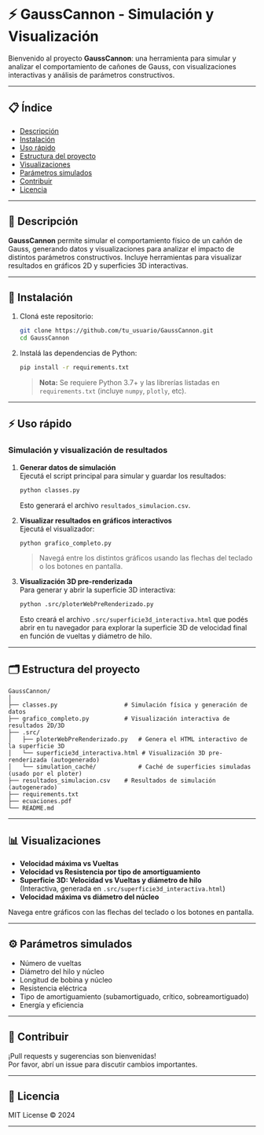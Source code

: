 # ⚡ GaussCannon - Simulación y Visualización

Bienvenido al proyecto **GaussCannon**: una herramienta para simular y analizar el comportamiento de cañones de Gauss, con visualizaciones interactivas y análisis de parámetros constructivos.

---

## 📋 Índice

- [Descripción](#descripción)
- [Instalación](#instalación)
- [Uso rápido](#uso-rápido)
- [Estructura del proyecto](#estructura-del-proyecto)
- [Visualizaciones](#visualizaciones)
- [Parámetros simulados](#parámetros-simulados)
- [Contribuir](#contribuir)
- [Licencia](#licencia)

---

## 📖 Descripción

**GaussCannon** permite simular el comportamiento físico de un cañón de Gauss, generando datos y visualizaciones para analizar el impacto de distintos parámetros constructivos. Incluye herramientas para visualizar resultados en gráficos 2D y superficies 3D interactivas.

---

## 🚀 Instalación

1. Cloná este repositorio:
   ```bash
   git clone https://github.com/tu_usuario/GaussCannon.git
   cd GaussCannon
   ```
2. Instalá las dependencias de Python:
   ```bash
   pip install -r requirements.txt
   ```
   > **Nota:** Se requiere Python 3.7+ y las librerías listadas en `requirements.txt` (incluye `numpy`, `plotly`, etc).

---

## ⚡ Uso rápido

### Simulación y visualización de resultados

1. **Generar datos de simulación**  
   Ejecutá el script principal para simular y guardar los resultados:
   ```bash
   python classes.py
   ```
   Esto generará el archivo `resultados_simulacion.csv`.

2. **Visualizar resultados en gráficos interactivos**  
   Ejecutá el visualizador:
   ```bash
   python grafico_completo.py
   ```
   > Navegá entre los distintos gráficos usando las flechas del teclado o los botones en pantalla.

3. **Visualización 3D pre-renderizada**  
   Para generar y abrir la superficie 3D interactiva:
   ```bash
   python .src/ploterWebPreRenderizado.py
   ```
   Esto creará el archivo `.src/superficie3d_interactiva.html` que podés abrir en tu navegador para explorar la superficie 3D de velocidad final en función de vueltas y diámetro de hilo.

---

## 🗂️ Estructura del proyecto

```
GaussCannon/
│
├── classes.py                   # Simulación física y generación de datos
├── grafico_completo.py          # Visualización interactiva de resultados 2D/3D
├── .src/
│   ├── ploterWebPreRenderizado.py   # Genera el HTML interactivo de la superficie 3D
│   └── superficie3d_interactiva.html # Visualización 3D pre-renderizada (autogenerado)
│   └── simulation_caché/            # Caché de superficies simuladas (usado por el ploter)
├── resultados_simulacion.csv    # Resultados de simulación (autogenerado)
├── requirements.txt
├── ecuaciones.pdf
└── README.md
```

---

## 📊 Visualizaciones

- **Velocidad máxima vs Vueltas**
- **Velocidad vs Resistencia por tipo de amortiguamiento**
- **Superficie 3D: Velocidad vs Vueltas y diámetro de hilo**  
  (Interactiva, generada en `.src/superficie3d_interactiva.html`)
- **Velocidad máxima vs diámetro del núcleo**

Navega entre gráficos con las flechas del teclado o los botones en pantalla.

---

## ⚙️ Parámetros simulados

- Número de vueltas
- Diámetro del hilo y núcleo
- Longitud de bobina y núcleo
- Resistencia eléctrica
- Tipo de amortiguamiento (subamortiguado, crítico, sobreamortiguado)
- Energía y eficiencia

---

## 🤝 Contribuir

¡Pull requests y sugerencias son bienvenidas!  
Por favor, abrí un issue para discutir cambios importantes.

---

## 📄 Licencia

MIT License © 2024

---
